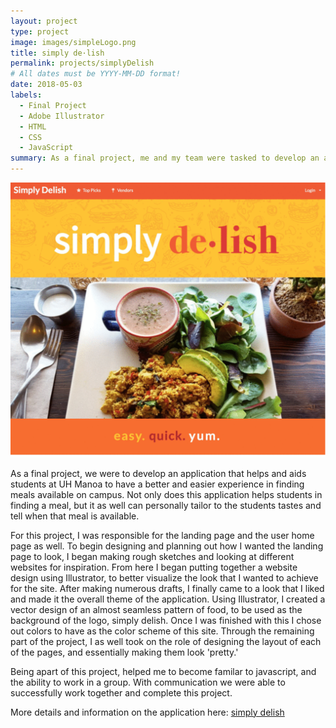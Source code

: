 ```yaml
---
layout: project
type: project
image: images/simpleLogo.png
title: simply de·lish
permalink: projects/simplyDelish
# All dates must be YYYY-MM-DD format!
date: 2018-05-03
labels:
  - Final Project 
  - Adobe Illustrator
  - HTML
  - CSS
  - JavaScript
summary: As a final project, me and my team were tasked to develop an application to help UH Manoa students have ease in finding meals on campus.
---
```


<div class="ui rounded images">
  <img class="ui image" src="../images/home.gif"/>
</div>

As a final project, we were to develop an application that helps and aids students at UH Manoa to have a better and easier experience in finding meals available on campus. Not only does this application helps students in finding a meal, but it as well can personally tailor to the students tastes and tell when that meal is available. 

For this project, I was responsible for the landing page and the user home page as well. To begin designing and planning out how I wanted the landing page to look, I began making rough sketches and looking at different websites for inspiration. From here I began putting together a website design using Illustrator, to better visualize the look that I wanted to achieve for the site. After making numerous drafts, I finally came to a look that I liked and made it the overall theme of the application. Using Illustrator, I created a vector design of an almost seamless pattern of food, to be used as the background of the logo, simply delish. Once I was finished with this I chose out colors to have as the color scheme of this site. Through the remaining part of the project, I as well took on the role of designing the layout of each of the pages, and essentially making them look 'pretty.'

Being apart of this project, helped me to become familar to javascript, and the ability to work in a group. With communication we were able to successfully work together  and complete this project. 

More details and information on the application here: [simply delish](https://simplydelish.github.io/)

